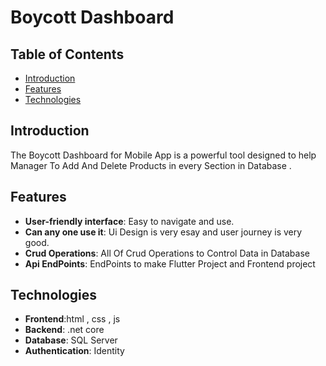 # Boycott Dashboard 


## Table of Contents

- [Introduction](#introduction)
- [Features](#features)
- [Technologies](#technologies)


## Introduction

The Boycott Dashboard for Mobile App is a powerful tool designed to help Manager To Add And Delete Products in every Section in Database .

## Features

- **User-friendly interface**: Easy to navigate and use.
- **Can any one use it**: Ui Design is very esay and user journey is very good.
- **Crud Operations**: All Of Crud Operations to Control Data in Database
- **Api EndPoints**: EndPoints to make Flutter Project and Frontend project 

## Technologies

- **Frontend**:html , css , js
- **Backend**: .net core 
- **Database**: SQL Server
- **Authentication**: Identity 
